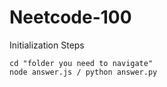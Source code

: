 # Neetcode-100
Initialization Steps
```
cd "folder you need to navigate"
node answer.js / python answer.py
```
